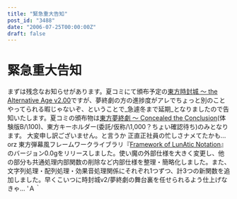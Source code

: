 ```yaml
---
title: "緊急重大告知"
post_id: "3488"
date: "2006-07-25T00:00:00Z"
draft: false
---
```


# 緊急重大告知

まずは残念なお知らせがあります。夏コミにて頒布予定の[東方時封城 ～ the Alternative Age v2.00](/!/thA/)ですが、夢終劇の方の進捗度がアレでちょっと別のことやってられる暇じゃないぞ、ということで_急遽冬まで延期_となりましたので告知いたします。夏コミの頒布物は[東方夢終劇 ～ Concealed the Conclusion](/!/thC/)(体験版B/\100)、東方キーホルダー(委託/仮称/\1,000？ちょい確認待ち)のみとなります。 大変申し訳ございません。と言うか 正直正社員の忙しさナメてたかも…orz 東方弾幕風フレームワークライブラリ『[Framework of LunAtic Notation](/tag/flan)』のバージョン0.0gをリリースしました。使い魔の外部仕様を大きく変更し、他の部分も共通処理内部関数の削除など内部仕様を整理・簡略化しました。また、文字列処理・配列処理・効果音処理関係にそれぞれ1つずつ、計3つの新関数を追加しました。早くこいつに時封城v2/夢終劇の舞台裏を任せられるよう仕上げなきゃ… 'Ａ｀
